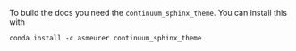 To build the docs you need the `continuum_sphinx_theme`. You can install this
with


    conda install -c asmeurer continuum_sphinx_theme
